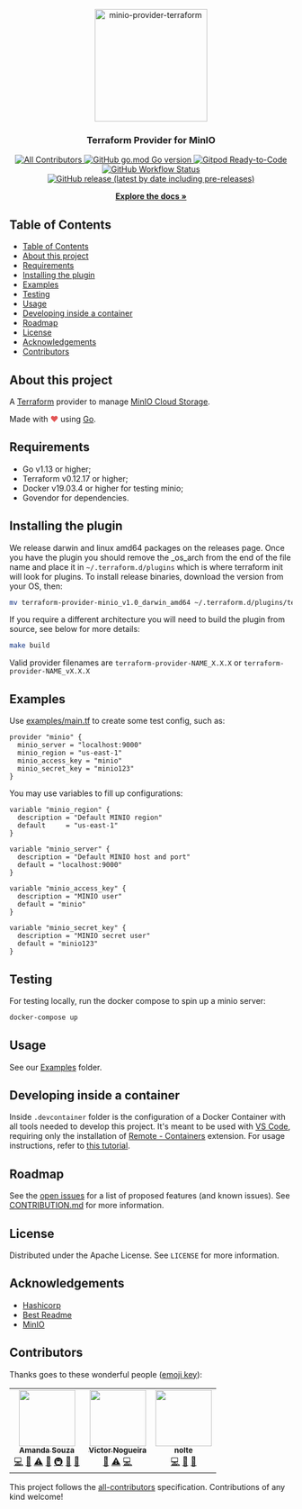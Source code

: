 <p align="center">
  <a href="https://github.com/aminueza/terraform-provider-minio">
    <img src="https://i.imgur.com/yijdDec.png" alt="minio-provider-terraform" width="200">
  </a>
  <h3 align="center" style="font-weight: bold">Terraform Provider for MinIO</h3>
  <p align="center">
    <a href="#contributors">
      <img alt="All Contributors" src="https://img.shields.io/badge/all_contributors-3-orange.svg?style=flat">
    </a>
    <a href="https://golang.org/doc/devel/release.html">
      <img alt="GitHub go.mod Go version" src="https://img.shields.io/github/go-mod/go-version/aminueza/terraform-provider-minio">
    </a>
    <a href="https://gitpod.io/#https://github.com/aminueza/terraform-provider-minio">
      <img alt="Gitpod Ready-to-Code" src="https://img.shields.io/badge/Gitpod-Ready--to--Code-blue?logo=gitpod">
    </a>
    <a href="https://github.com/aminueza/terraform-provider-minio/actions?query=workflow%3A%22Terraform+Provider+CI%22">
      <img alt="GitHub Workflow Status" src="https://img.shields.io/github/workflow/status/aminueza/terraform-provider-minio/Terraform%20Provider%20CI">
    </a>
    <a href="https://github.com/aminueza/terraform-provider-minio/releases">
      <img alt="GitHub release (latest by date including pre-releases)" src="https://img.shields.io/github/v/release/aminueza/terraform-provider-minio?include_prereleases">
    </a>
  </p>
  <p align="center">
    <a href="https://github.com/aminueza/terraform-provider-minio/tree/master/docs"><strong>Explore the docs »</strong></a>
  </p>
</p>

## Table of Contents

- [Table of Contents](#table-of-contents)
- [About this project](#about-this-project)
- [Requirements](#requirements)
- [Installing the plugin](#installing-the-plugin)
- [Examples](#examples)
- [Testing](#testing)
- [Usage](#usage)
- [Developing inside a container](#developing-inside-a-container)
- [Roadmap](#roadmap)
- [License](#license)
- [Acknowledgements](#acknowledgements)
- [Contributors](#contributors)

## About this project

A [Terraform](https://www.terraform.io) provider to manage [MinIO Cloud Storage](https://min.io).

Made with <span style="color: #e25555;">&#9829;</span> using [Go](https://golang.org/).

## Requirements

- Go v1.13 or higher;
- Terraform v0.12.17 or higher;
- Docker v19.03.4 or higher for testing minio;
- Govendor for dependencies.

## Installing the plugin

We release darwin and linux amd64 packages on the releases page. Once you have the plugin you should remove the _os_arch from the end of the file name and place it in `~/.terraform.d/plugins` which is where terraform init will look for plugins. To install release binaries, download the version from your OS, then:

```sh
mv terraform-provider-minio_v1.0_darwin_amd64 ~/.terraform.d/plugins/terraform-provider-minio_v1.0
```

If you require a different architecture you will need to build the plugin from source, see below for more details:

```sh
make build
```

Valid provider filenames are `terraform-provider-NAME_X.X.X` or `terraform-provider-NAME_vX.X.X`

## Examples

Use [examples/main.tf](./examples/user/main.tf) to create some test config, such as:

```hcl
provider "minio" {
  minio_server = "localhost:9000"
  minio_region = "us-east-1"
  minio_access_key = "minio"
  minio_secret_key = "minio123"
}
```

You may use variables to fill up configurations:

```hcl
variable "minio_region" {
  description = "Default MINIO region"
  default     = "us-east-1"
}

variable "minio_server" {
  description = "Default MINIO host and port"
  default = "localhost:9000"
}

variable "minio_access_key" {
  description = "MINIO user"
  default = "minio"
}

variable "minio_secret_key" {
  description = "MINIO secret user"
  default = "minio123"
}
```

## Testing

For testing locally, run the docker compose to spin up a minio server:

```sh
docker-compose up
```

## Usage

See our [Examples](examples/) folder.

## Developing inside a container

Inside `.devcontainer` folder is the configuration of a Docker Container with all tools needed to develop this project. It's meant to be used with [VS Code](https://code.visualstudio.com), requiring only the installation of [Remote - Containers](https://marketplace.visualstudio.com/items?itemName=ms-vscode-remote.remote-containers) extension. For usage instructions, refer to [this tutorial](https://code.visualstudio.com/docs/remote/containers).

## Roadmap

See the [open issues](https://github.com/aminueza/terraform-provider-minio/issues) for a list of proposed features (and known issues). See [CONTRIBUTION.md](./docs/github/CONTRIBUTING.md) for more information.

## License

Distributed under the Apache License. See `LICENSE` for more information.

## Acknowledgements

- [Hashicorp](https://www.hashicorp.com)
- [Best Readme](https://github.com/othneildrew/Best-README-Template)
- [MinIO](https://min.io)

## Contributors

Thanks goes to these wonderful people ([emoji key](https://allcontributors.org/docs/en/emoji-key)):

<!-- ALL-CONTRIBUTORS-LIST:START - Do not remove or modify this section -->
<!-- prettier-ignore-start -->
<!-- markdownlint-disable -->
<table>
  <tr>
    <td align="center"><a href="http://amandasouza.app"><img src="https://avatars0.githubusercontent.com/u/15249711?v=4" width="100px;" alt=""/><br /><sub><b>Amanda Souza</b></sub></a><br /><a href="https://github.com/aminueza/terraform-provider-minio/commits?author=aminueza" title="Code">💻</a> <a href="https://github.com/aminueza/terraform-provider-minio/pulls?q=is%3Apr+reviewed-by%3Aaminueza" title="Reviewed Pull Requests">👀</a> <a href="https://github.com/aminueza/terraform-provider-minio/commits?author=aminueza" title="Tests">⚠️</a> <a href="#projectManagement-aminueza" title="Project Management">📆</a> <a href="#infra-aminueza" title="Infrastructure (Hosting, Build-Tools, etc)">🚇</a> <a href="#ideas-aminueza" title="Ideas, Planning, & Feedback">🤔</a> <a href="https://github.com/aminueza/terraform-provider-minio/commits?author=aminueza" title="Documentation">📖</a></td>
    <td align="center"><a href="https://victornogueira.app"><img src="https://avatars2.githubusercontent.com/u/418083?v=4" width="100px;" alt=""/><br /><sub><b>Victor Nogueira</b></sub></a><br /><a href="https://github.com/aminueza/terraform-provider-minio/commits?author=felladrin" title="Documentation">📖</a> <a href="https://github.com/aminueza/terraform-provider-minio/commits?author=felladrin" title="Tests">⚠️</a> <a href="https://github.com/aminueza/terraform-provider-minio/commits?author=felladrin" title="Code">💻</a></td>
    <td align="center"><a href="https://github.com/nolte"><img src="https://avatars1.githubusercontent.com/u/538808?v=4" width="100px;" alt=""/><br /><sub><b>nolte</b></sub></a><br /><a href="https://github.com/aminueza/terraform-provider-minio/commits?author=nolte" title="Code">💻</a> <a href="#ideas-nolte" title="Ideas, Planning, & Feedback">🤔</a> <a href="https://github.com/aminueza/terraform-provider-minio/commits?author=nolte" title="Documentation">📖</a></td>
  </tr>
</table>
<!-- markdownlint-enable -->
<!-- prettier-ignore-end -->
<!-- ALL-CONTRIBUTORS-LIST:END -->

This project follows the [all-contributors](https://github.com/all-contributors/all-contributors) specification. Contributions of any kind welcome!
